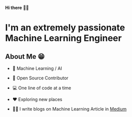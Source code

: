 **Hi there** 👋🏻

# I'm an extremely passionate Machine Learning Engineer
## About Me 😁
* 📱 Machine Learning / AI

* 📖 Open Source Contributor

* 💻 One line of code at a time

* ♥️ Exploring new places

* ✍🏻 I write blogs on Machine Learning Article in [Medium](https://medium.com/@wisnuanggara05)


